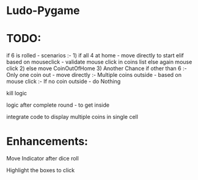 # Ludo-Pygame


# TODO:

if 6 is rolled - scenarios :- 1) if all 4 at home - move directly to start
                                 elif based on mouseclick - validate mouse click in coins list else again mouse click
                              2) else move CoinOutOfHome
                              3) Another Chance
if other than 6 :- Only one coin out - move directly
                :- Multiple coins outside - based on mouse click
                :- If no coin outside - do Nothing

kill logic

logic after complete round - to get inside

integrate code to display multiple coins in single cell


# Enhancements:

Move Indicator after dice roll

Highlight the boxes to click

